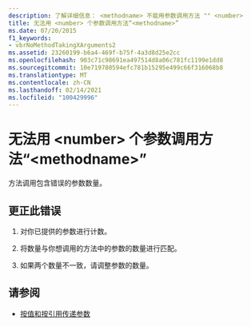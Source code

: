```yaml
---
description: 了解详细信息： <methodname> 不能用参数调用方法 "" <number>
title: 无法用 <number> 个参数调用方法“<methodname>”
ms.date: 07/20/2015
f1_keywords:
- vbrNoMethodTakingXArguments2
ms.assetid: 23260199-b6a4-469f-b75f-4a3d8d25e2cc
ms.openlocfilehash: 903c71c98691ea497514d8a06c781fc1199e1dd8
ms.sourcegitcommit: 10e719780594efc781b15295e499c66f316068b8
ms.translationtype: MT
ms.contentlocale: zh-CN
ms.lasthandoff: 02/14/2021
ms.locfileid: "100429996"
---
```

# <a name="method-methodname-cannot-be-called-with-number-arguments"></a>无法用 \<number> 个参数调用方法“\<methodname>”

方法调用包含错误的参数数量。  
  
## <a name="to-correct-this-error"></a>更正此错误  
  
1. 对你已提供的参数进行计数。  
  
2. 将数量与你想调用的方法中的参数的数量进行匹配。  
  
3. 如果两个数量不一致，请调整参数的数量。  
  
## <a name="see-also"></a>请参阅

- [按值和按引用传递参数](../programming-guide/language-features/procedures/passing-arguments-by-value-and-by-reference.md)
